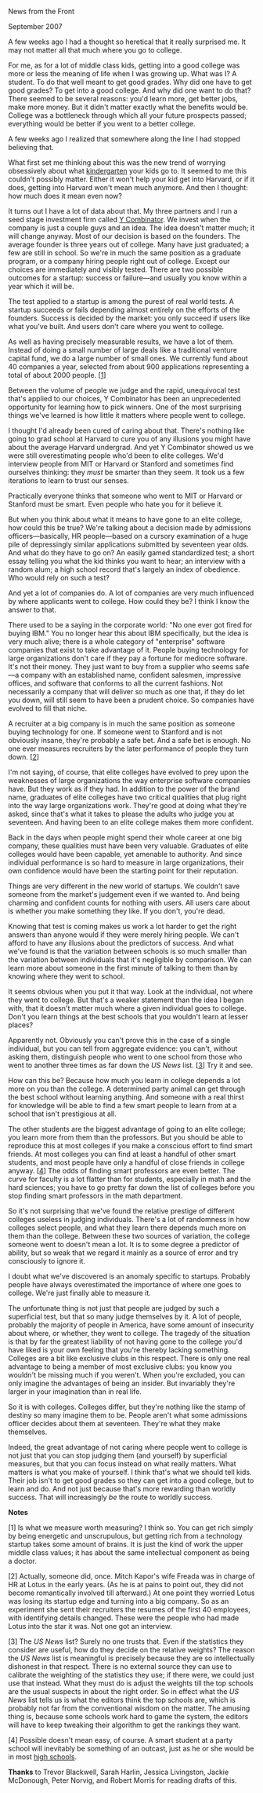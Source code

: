 News from the Front

September 2007  
  
A few weeks ago I had a thought so heretical that it really surprised
me. It may not matter all that much where you go to college.  
  
For me, as for a lot of middle class kids, getting into a good
college was more or less the meaning of life when I was growing up.
What was I? A student. To do that well meant to get good grades.
Why did one have to get good grades? To get into a good college.
And why did one want to do that? There seemed to be several reasons:
you'd learn more, get better jobs, make more money. But it didn't
matter exactly what the benefits would be. College was a bottleneck
through which all your future prospects passed; everything would
be better if you went to a better college.  
  
A few weeks ago I realized that somewhere along the line I had
stopped believing that.  
  
What first set me thinking about this was the new trend of worrying
obsessively about what 
[kindergarten](http://nymag.com/nymetro/urban/education/features/15141/)
your kids go to. It seemed to
me this couldn't possibly matter. Either it won't help your kid
get into Harvard, or if it does, getting into Harvard won't mean
much anymore. And then I thought: how much does it mean even now?  
  
It turns out I have a lot of data about that. My three partners
and I run a seed stage investment firm called 
[Y Combinator](http://ycombinator.com). We
invest when the company is just a couple guys and an idea. The
idea doesn't matter much; it will change anyway. Most of our
decision is based on the founders. The average founder is three
years out of college. Many have just graduated; a few are still
in school. So we're in much the same position as a graduate program,
or a company hiring people right out of college. Except our choices
are immediately and visibly tested. There are two possible outcomes
for a startup: success or failure—and usually you know within a
year which it will be.  
  
The test applied to a startup is among the purest of real world
tests. A startup succeeds or fails depending almost entirely on
the efforts of the founders. Success is decided by the market: you
only succeed if users like what you've built. And users don't care
where you went to college.  
  
As well as having precisely measurable results, we have a lot of
them. Instead of doing a small number of large deals like a
traditional venture capital fund, we do a large number of small
ones. We currently fund about 40 companies a year, selected from
about 900 applications representing a total of about 2000 people. 
[[1](#f1n)]  
  
Between the volume of people we judge and the rapid, unequivocal
test that's applied to our choices, Y Combinator has been an
unprecedented opportunity for learning how to pick winners. One
of the most surprising things we've learned is how little it matters
where people went to college.  
  
I thought I'd already been cured of caring about that. There's
nothing like going to grad school at Harvard to cure you of any
illusions you might have about the average Harvard undergrad. And
yet Y Combinator showed us we were still overestimating people who'd
been to elite colleges. We'd interview people from MIT or Harvard
or Stanford and sometimes find ourselves thinking: they *must* be
smarter than they seem. It took us a few iterations to learn to
trust our senses.  
  
Practically everyone thinks that someone who went to MIT or Harvard
or Stanford must be smart. Even people who hate you for it believe
it.  
  
But when you think about what it means to have gone to an elite
college, how could this be true? We're talking about a decision
made by admissions officers—basically, HR people—based on a
cursory examination of a huge pile of depressingly similar applications
submitted by seventeen year olds. And what do they have to go on?
An easily gamed standardized test; a short essay telling you what
the kid thinks you want to hear; an interview with a random alum;
a high school record that's largely an index of obedience. Who
would rely on such a test?  
  
And yet a lot of companies do. A lot of companies are very much
influenced by where applicants went to college. How could they be?
I think I know the answer to that.  
  
There used to be a saying in the corporate world: "No one ever got
fired for buying IBM." You no longer hear this about IBM specifically,
but the idea is very much alive; there is a whole category of
"enterprise" software companies that exist to take advantage of it.
People buying technology for large organizations don't care if they
pay a fortune for mediocre software. It's not their money. They
just want to buy from a supplier who seems safe—a company with
an established name, confident salesmen, impressive offices, and
software that conforms to all the current fashions. Not necessarily
a company that will deliver so much as one that, if they do let you
down, will still seem to have been a prudent choice. So companies
have evolved to fill that niche.  
  
A recruiter at a big company is in much the same position as someone
buying technology for one. If someone went to Stanford and is not
obviously insane, they're probably a safe bet. And a safe bet is
enough. No one ever measures recruiters by the later performance
of people they turn down. 
[[2](#f2n)]  
  
I'm not saying, of course, that elite colleges have evolved to prey
upon the weaknesses of large organizations the way enterprise
software companies have. But they work as if they had. In addition
to the power of the brand name, graduates of elite colleges have
two critical qualities that plug right into the way large organizations
work. They're good at doing what they're asked, since that's what
it takes to please the adults who judge you at seventeen. And
having been to an elite college makes them more confident.  
  
Back in the days when people might spend their whole career at one
big company, these qualities must have been very valuable. Graduates
of elite colleges would have been capable, yet amenable to authority.
And since individual performance is so hard to measure in large
organizations, their own confidence would have been the starting
point for their reputation.  
  
Things are very different in the new world of startups. We couldn't
save someone from the market's judgement even if we wanted to. And
being charming and confident counts for nothing with users. All
users care about is whether you make something they like. If you
don't, you're dead.  
  
Knowing that test is coming makes us work a lot harder to get the
right answers than anyone would if they were merely hiring people.
We can't afford to have any illusions about the predictors of
success. And what we've found is that the variation between schools
is so much smaller than the variation between individuals that it's
negligible by comparison. We can learn more about someone in the
first minute of talking to them than by knowing where they went to
school.  
  
It seems obvious when you put it that way. Look at the individual,
not where they went to college. But that's a weaker statement than
the idea I began with, that it doesn't matter much where a given
individual goes to college. Don't you learn things at the best
schools that you wouldn't learn at lesser places?  
  
Apparently not. Obviously you can't prove this in the case of a
single individual, but you can tell from aggregate evidence: you
can't, without asking them, distinguish people who went to one
school from those who went to another three times as far down the
*US News* list. 
[[3](#f3n)]
Try it and see.  
  
How can this be? Because how much you learn in college depends a
lot more on you than the college. A determined party animal can
get through the best school without learning anything. And someone
with a real thirst for knowledge will be able to find a few smart
people to learn from at a school that isn't prestigious at all.  
  

The other students are the biggest advantage of going to an elite
college; you learn more from them than the professors. But
you should be able to reproduce this at most colleges if you make
a conscious effort to find smart friends. At
most colleges you can find at least a handful of other smart students,
and most people have only a handful of close friends in college
anyway. 
[[4](#f4n)]
The odds of finding smart professors are even better.
The curve for faculty is a lot flatter than for students, especially
in math and the hard sciences; you have to go pretty far down the
list of colleges before you stop finding smart professors in the
math department.  
  
So it's not surprising that we've found the relative prestige of
different colleges useless in judging individuals. There's a lot
of randomness in how colleges select people, and what they learn
there depends much more on them than the college. Between these
two sources of variation, the college someone went to doesn't mean
a lot. It is to some degree a predictor of ability, but so weak
that we regard it mainly as a source of error and try consciously
to ignore it.  
  
I doubt what we've discovered is an anomaly specific to startups.
Probably people have always overestimated the importance of where
one goes to college. We're just finally able to measure it.  
  
The unfortunate thing is not just that people are judged by such a
superficial test, but that so many judge themselves by it. A lot
of people, probably the majority of people in America, have
some amount of insecurity about where, or whether, they went to
college. The tragedy of the situation is that by far the greatest
liability of not having gone to the college you'd have liked is
your own feeling that you're thereby lacking something. Colleges
are a bit like exclusive clubs in this respect. There is only one
real advantage to being a member of most exclusive clubs: you know
you wouldn't be missing much if you weren't. When you're excluded,
you can only imagine the advantages of being an insider. But
invariably they're larger in your imagination than in real life.  
  
So it is with colleges. Colleges differ, but they're nothing like
the stamp of destiny so many imagine them to be. People aren't
what some admissions officer decides about them at seventeen.
They're what they make themselves.  
  
Indeed, the great advantage of not caring where people went to
college is not just that you can stop judging them (and yourself)
by superficial measures, but that you can focus instead on what
really matters. What matters is what you make of yourself. 
I think that's what we
should tell kids. Their job isn't to get good grades so they can
get into a good college, but to learn and do. And not just because
that's more rewarding than worldly success. That will increasingly
*be* the route to worldly success.  
  
  
  
  
  

**Notes**  
  
[1] 
Is what we measure worth measuring? I think so. You can get
rich simply by being energetic and unscrupulous, but getting rich
from a technology startup takes some amount of brains. It is just
the kind of work the upper middle class values; it has about the
same intellectual component as being a doctor.  
  
[2] 
Actually, someone did, once. Mitch Kapor's wife Freada was
in charge of HR at Lotus in the early years. (As he is at pains
to point out, they did not become romantically involved till
afterward.) At one point they worried Lotus was losing its startup
edge and turning into a big company. So as an experiment she sent
their recruiters the resumes of the first 40 employees, with
identifying details changed. These were the people who had made
Lotus into the star it was. Not one got an interview.  
  
[3] 
The *US News* list? Surely no one trusts that. Even if the
statistics they consider are useful, how do they decide on the
relative weights? The reason the *US News* list is meaningful is
precisely because they are so intellectually dishonest in that
respect. There is no external source they can use to calibrate the
weighting of the statistics they use; if there were, we could just
use that instead. What they must do is adjust the weights till the
top schools are the usual suspects in about the right order. So
in effect what the *US News* list tells us is what the editors think
the top schools are, which is probably not far from the conventional
wisdom on the matter. The amusing thing is, because some schools
work hard to game the system, the editors will have to keep tweaking
their algorithm to get the rankings they want.  
  
[4] 
Possible doesn't mean easy, of course. A smart student at a party school
will inevitably be something of an outcast, just as he or
she would be in most [high schools](nerds.html).  
  

**Thanks** to Trevor Blackwell, Sarah Harlin, Jessica Livingston, Jackie
McDonough, Peter Norvig, and Robert Morris for reading drafts of
this.  
  
